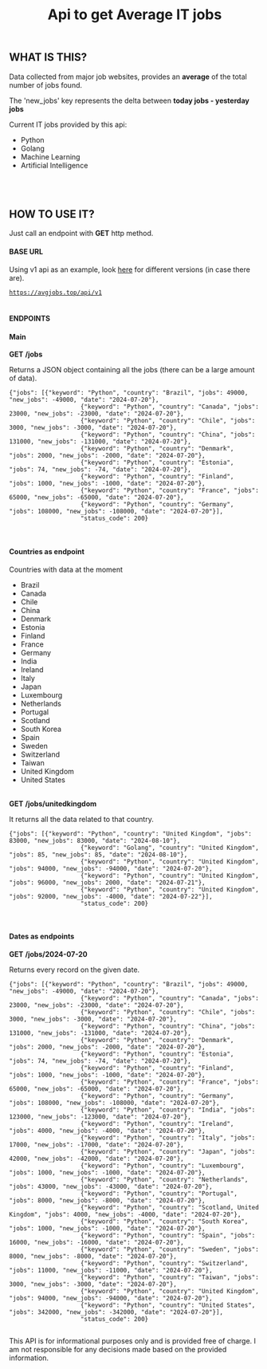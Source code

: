 <body>
<header>
<h1>
Api to get Average IT jobs
</h1>
</header>
    <section>
        <div>
            <h2>WHAT IS THIS?</h2>
            <p>
                Data collected from major job websites, provides an <strong>average</strong> of the total number of jobs found.
            </p>
            <p>
                The 'new_jobs' key represents the delta between <strong>today jobs - yesterday jobs</strong>
            </p>
            <p>Current IT jobs provided by this api:</p>
            <ul>
                <li>Python</li>
                <li>Golang</li>
                <li>Machine Learning</li>
                <li>Artificial Intelligence</li>
            </ul>
            <br/>
            <br/>
            <h2>HOW TO USE IT?</h2>
            <p>
                Just call an endpoint with <b>GET</b> http method.
            </p>
            <h4>BASE URL</h4>
            <p>
                Using v1 api as an example, look <a href="#changelog">here</a> for different versions (in case there are).
            </p>
            <code><a href="https://avgjobs.top/api/v1">https://avgjobs.top/api/v1</a></code>
            <br/>
            <br/>
            <h4>ENDPOINTS</h4>
            <h4>Main</h4>
            <b>GET</b>
            <b>/jobs</b>
            <p>Returns a JSON object containing all the jobs (there can be a large amount of data).</p>
            <div id="jobs">
                <code>{"jobs": [{"keyword": "Python", "country": "Brazil", "jobs": 49000, "new_jobs": -49000, "date": "2024-07-20"},
                    {"keyword": "Python", "country": "Canada", "jobs": 23000, "new_jobs": -23000, "date": "2024-07-20"},
                    {"keyword": "Python", "country": "Chile", "jobs": 3000, "new_jobs": -3000, "date": "2024-07-20"},
                    {"keyword": "Python", "country": "China", "jobs": 131000, "new_jobs": -131000, "date": "2024-07-20"},
                    {"keyword": "Python", "country": "Denmark", "jobs": 2000, "new_jobs": -2000, "date": "2024-07-20"},
                    {"keyword": "Python", "country": "Estonia", "jobs": 74, "new_jobs": -74, "date": "2024-07-20"},
                    {"keyword": "Python", "country": "Finland", "jobs": 1000, "new_jobs": -1000, "date": "2024-07-20"},
                    {"keyword": "Python", "country": "France", "jobs": 65000, "new_jobs": -65000, "date": "2024-07-20"},
                    {"keyword": "Python", "country": "Germany", "jobs": 108000, "new_jobs": -108000, "date": "2024-07-20"}],
                    "status_code": 200}
                </code>
            </div>
            <br/>
            <h4>Countries as endpoint</h4>
            <p>Countries with data at the moment</p>
            <ul>
                <li>Brazil</li>
                <li>Canada</li>
                <li>Chile</li>
                <li>China</li>
                <li>Denmark</li>
                <li>Estonia</li>
                <li>Finland</li>
                <li>France</li>
                <li>Germany</li>
                <li>India</li>
                <li>Ireland</li>
                <li>Italy</li>
                <li>Japan</li>
                <li>Luxembourg</li>
                <li>Netherlands</li>
                <li>Portugal</li>
                <li>Scotland</li>
                <li>South Korea</li>
                <li>Spain</li>
                <li>Sweden</li>
                <li>Switzerland</li>
                <li>Taiwan</li>
                <li>United Kingdom</li>
                <li>United States</li>
            </ul>
            <br/>
            <b>GET</b>
            <b>/jobs/unitedkingdom</b>
            <br>
            <p>It returns all the data related to that country.</p>
            <div id="jobs">
                <code>{"jobs": [{"keyword": "Python", "country": "United Kingdom", "jobs": 83000, "new_jobs": 83000, "date": "2024-08-10"},
                    {"keyword": "Golang", "country": "United Kingdom", "jobs": 85, "new_jobs": 85, "date": "2024-08-10"},
                    {"keyword": "Python", "country": "United Kingdom", "jobs": 94000, "new_jobs": -94000, "date": "2024-07-20"},
                    {"keyword": "Python", "country": "United Kingdom", "jobs": 96000, "new_jobs": 2000, "date": "2024-07-21"},
                    {"keyword": "Python", "country": "United Kingdom", "jobs": 92000, "new_jobs": -4000, "date": "2024-07-22"}],
                    "status_code": 200}
                </code>
            </div>
            <br>
            <h4>Dates as endpoints</h4>
            <b>GET</b>
            <b>/jobs/2024-07-20</b>
            <br>
            <p>Returns every record on the given date.</p>
            <div id="jobs">
                <code>{"jobs": [{"keyword": "Python", "country": "Brazil", "jobs": 49000, "new_jobs": -49000, "date": "2024-07-20"},
                    {"keyword": "Python", "country": "Canada", "jobs": 23000, "new_jobs": -23000, "date": "2024-07-20"},
                    {"keyword": "Python", "country": "Chile", "jobs": 3000, "new_jobs": -3000, "date": "2024-07-20"},
                    {"keyword": "Python", "country": "China", "jobs": 131000, "new_jobs": -131000, "date": "2024-07-20"},
                    {"keyword": "Python", "country": "Denmark", "jobs": 2000, "new_jobs": -2000, "date": "2024-07-20"},
                    {"keyword": "Python", "country": "Estonia", "jobs": 74, "new_jobs": -74, "date": "2024-07-20"},
                    {"keyword": "Python", "country": "Finland", "jobs": 1000, "new_jobs": -1000, "date": "2024-07-20"},
                    {"keyword": "Python", "country": "France", "jobs": 65000, "new_jobs": -65000, "date": "2024-07-20"},
                    {"keyword": "Python", "country": "Germany", "jobs": 108000, "new_jobs": -108000, "date": "2024-07-20"},
                    {"keyword": "Python", "country": "India", "jobs": 123000, "new_jobs": -123000, "date": "2024-07-20"},
                    {"keyword": "Python", "country": "Ireland", "jobs": 4000, "new_jobs": -4000, "date": "2024-07-20"},
                    {"keyword": "Python", "country": "Italy", "jobs": 17000, "new_jobs": -17000, "date": "2024-07-20"},
                    {"keyword": "Python", "country": "Japan", "jobs": 42000, "new_jobs": -42000, "date": "2024-07-20"},
                    {"keyword": "Python", "country": "Luxembourg", "jobs": 1000, "new_jobs": -1000, "date": "2024-07-20"},
                    {"keyword": "Python", "country": "Netherlands", "jobs": 43000, "new_jobs": -43000, "date": "2024-07-20"},
                    {"keyword": "Python", "country": "Portugal", "jobs": 8000, "new_jobs": -8000, "date": "2024-07-20"},
                    {"keyword": "Python", "country": "Scotland, United Kingdom", "jobs": 4000, "new_jobs": -4000, "date": "2024-07-20"},
                    {"keyword": "Python", "country": "South Korea", "jobs": 1000, "new_jobs": -1000, "date": "2024-07-20"},
                    {"keyword": "Python", "country": "Spain", "jobs": 16000, "new_jobs": -16000, "date": "2024-07-20"},
                    {"keyword": "Python", "country": "Sweden", "jobs": 8000, "new_jobs": -8000, "date": "2024-07-20"},
                    {"keyword": "Python", "country": "Switzerland", "jobs": 11000, "new_jobs": -11000, "date": "2024-07-20"},
                    {"keyword": "Python", "country": "Taiwan", "jobs": 3000, "new_jobs": -3000, "date": "2024-07-20"},
                    {"keyword": "Python", "country": "United Kingdom", "jobs": 94000, "new_jobs": -94000, "date": "2024-07-20"},
                    {"keyword": "Python", "country": "United States", "jobs": 342000, "new_jobs": -342000, "date": "2024-07-20"}],
                    "status_code": 200}
                </code>
            </div>
        </div>
    </section>
<p>This API is for informational purposes only and is provided free of charge. I am not responsible for any decisions made based on the provided information.</p>
</body>

